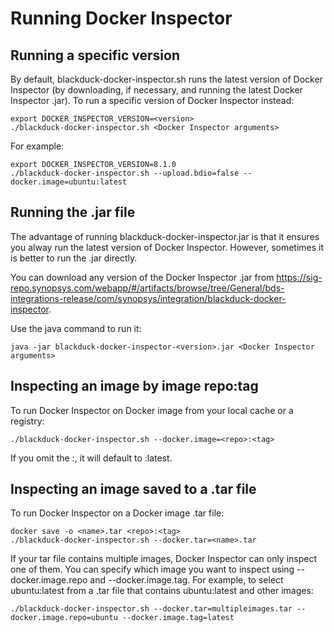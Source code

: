 # Running Docker Inspector

## Running a specific version

By default, blackduck-docker-inspector.sh runs the latest version of
Docker Inspector (by downloading, if necessary, and running the latest Docker Inspector .jar).
To run a specific version of Docker Inspector instead:

    export DOCKER_INSPECTOR_VERSION=<version>
    ./blackduck-docker-inspector.sh <Docker Inspector arguments>

For example:

    export DOCKER_INSPECTOR_VERSION=8.1.0
    ./blackduck-docker-inspector.sh --upload.bdio=false --docker.image=ubuntu:latest

## Running the .jar file

The advantage of running blackduck-docker-inspector.jar is that it ensures you alway run the latest
version of Docker Inspector. However, sometimes it is better to run the .jar directly.

You can download any version of the Docker Inspector .jar from https://sig-repo.synopsys.com/webapp/#/artifacts/browse/tree/General/bds-integrations-release/com/synopsys/integration/blackduck-docker-inspector.

Use the java command to run it:

    java -jar blackduck-docker-inspector-<version>.jar <Docker Inspector arguments>

## Inspecting an image by image repo:tag

To run Docker Inspector on Docker image from your local cache or a registry:

    ./blackduck-docker-inspector.sh --docker.image=<repo>:<tag>

If you omit the :<tag>, it will default to :latest.

## Inspecting an image saved to a .tar file

To run Docker Inspector on a Docker image .tar file:

    docker save -o <name>.tar <repo>:<tag>
    ./blackduck-docker-inspector.sh --docker.tar=<name>.tar
    
If your tar file contains multiple images, Docker Inspector can only inspect one of them.
You can specify which image you want to inspect using --docker.image.repo and --docker.image.tag. For example, to select ubuntu:latest
from a .tar file that contains ubuntu:latest and other images:

    ./blackduck-docker-inspector.sh --docker.tar=multipleimages.tar --docker.image.repo=ubuntu --docker.image.tag=latest